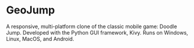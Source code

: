 # GeoJump
A responsive, multi-platform clone of the classic mobile game: Doodle Jump. 
Developed with the Python GUI framework, Kivy. Runs on Windows, Linux, MacOS, and Android.
